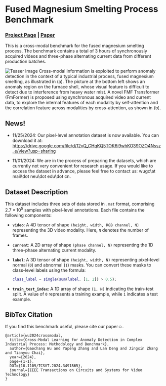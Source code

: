 # Fused Magnesium Smelting Process Benchmark
### [Project Page](https://gaochangwu.github.io/FmFormer/FmFormer.html) | [Paper](https://arxiv.org/abs/2406.09016)

This is a cross-modal benchmark for the fused magnesium smelting process. The benchmark contains a total of 3 hours of synchronously acquired videos and three-phase alternating current data from different production batches. 

![Teaser Image](https://gaochangwu.github.io/FmFormer/images/FMF.png)
Cross-modal information is exploited to perform anomaly detection in the context of a typical industrial process, fused magnesium smelting, as illustrated in (a). The picture at the bottom left shows an anomaly region on the furnace shell, whose visual feature is difficult to detect due to interference from heavy water mist. A novel FMF Transformer (FmFormer) is proposed using synchronous acquired video and current data, to explore the internal features of each modality by self-attention and the correlation feature across modalities by cross-attention, as shown in (b).

## News!
- 11/25/2024:  Our pixel-level annotation dataset is now available. You can download it at: https://drive.google.com/file/d/12vQ_CHqKQ5TOK6i9whKO39OZO4Nssz_e/view?usp=sharing

- 11/01/2024:  We are in the process of preparing the datasets, which are currently not very convenient for research usage. If you would like to access the dataset in advance, please feel free to contact us: wugc\at mail\dot neu\dot edu\dot cn.

## Dataset Description

This dataset includes three sets of data stored in `.mat` format, comprising $2.7 \times 10^5$ samples with pixel-level annotations. Each file contains the following components:

- **`video`**: A 4D tensor of shape `(height, width, RGB channel, N)` representing the 3D video modality. Here, `N` denotes the number of frames.
  
- **`current`**: A 2D array of shape `(phase channel, N)` representing the 1D three-phase alternating current modality.

- **`label`**: A 3D tensor of shape `(height, width, N)` representing pixel-level normal (`0`) and abnormal (`1`) masks. You can convert these masks to class-level labels using the formula:
  ```matlab
  class_label = single(sum(label, [1, 2]) > 0.5);
  ```

- **`train_test_index`**: A 1D array of shape `(1, N)` indicating the train-test split. A value of `0` represents a training example, while `1` indicates a test example.


## BibTex Citation

If you find this benchmark useful, please cite our paper☺️.
```
@article{wu2024crossmodal,
  title={Cross-Modal Learning for Anomaly Detection in Complex Industrial Process: Methodology and Benchmark},
  author={Gaochang Wu and Yapeng Zhang and Lan Deng and Jingxin Zhang and Tianyou Chai},
  year={2024},
  page={1-1},
  DOI={10.1109/TCSVT.2024.3491865},
  journal={IEEE Transactions on Circuits and Systems for Video Technology}
}
```
